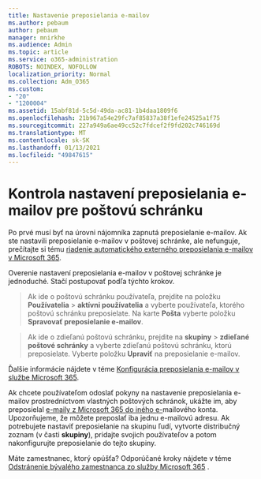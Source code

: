 ```yaml
---
title: Nastavenie preposielania e-mailov
ms.author: pebaum
author: pebaum
manager: mnirkhe
ms.audience: Admin
ms.topic: article
ms.service: o365-administration
ROBOTS: NOINDEX, NOFOLLOW
localization_priority: Normal
ms.collection: Adm_O365
ms.custom:
- "20"
- "1200004"
ms.assetid: 15abf81d-5c5d-49da-ac81-1b4daa1809f6
ms.openlocfilehash: 21b967a54e29fc7af85837a38f1efe24525a1f75
ms.sourcegitcommit: 227a949a6ae49cc52c7fdcef2f9fd202c746169d
ms.translationtype: MT
ms.contentlocale: sk-SK
ms.lasthandoff: 01/13/2021
ms.locfileid: "49847615"
---
```

# <a name="check-the-email-forwarding-settings-for-a-mailbox"></a>Kontrola nastavení preposielania e-mailov pre poštovú schránku

Po prvé musí byť na úrovni nájomníka zapnutá preposielanie e-mailov. Ak ste nastavili preposielanie e-mailov v poštovej schránke, ale nefunguje, prečítajte si tému [riadenie automatického externého preposielania e-mailov v Microsoft 365](https://docs.microsoft.com/microsoft-365/security/office-365-security/external-email-forwarding?view=o365-worldwide).

Overenie nastavení preposielania e-mailov v poštovej schránke je jednoduché. Stačí postupovať podľa týchto krokov.
  
> Ak ide o poštovú schránku používateľa, prejdite na položku **Používatelia** \> **aktívni používatelia** a vyberte používateľa, ktorého poštovú schránku preposielate. Na karte **Pošta** vyberte položku **Spravovať preposielanie e-mailov**.

> Ak ide o zdieľanú poštovú schránku, prejdite na **skupiny** \> **zdieľané poštové schránky** a vyberte zdieľanú poštovú schránku, ktorú preposielate. Vyberte položku **Upraviť** na preposielanie e-mailov.

Ďalšie informácie nájdete v téme [Konfigurácia preposielania e-mailov v službe Microsoft 365](https://docs.microsoft.com/microsoft-365/admin/email/configure-email-forwarding).
  
Ak chcete používateľom odoslať pokyny na nastavenie preposielania e-mailov prostredníctvom vlastných poštových schránok, ukážte im, aby preposielal [e-maily z Microsoft 365 do iného e-](https://support.office.com/article/Forward-email-from-Office-365-to-another-email-account-1ed4ee1e-74f8-4f53-a174-86b748ff6a0e)mailového konta. Upozorňujeme, že môžete preposlať iba jednu e-mailovú adresu. Ak potrebujete nastaviť preposielanie na skupinu ľudí, vytvorte distribučný zoznam (v časti **skupiny**), pridajte svojich používateľov a potom nakonfigurujte preposielanie do tejto skupiny.
  
Máte zamestnanec, ktorý opúšťa? Odporúčané kroky nájdete v téme [Odstránenie bývalého zamestnanca zo služby Microsoft 365](https://docs.microsoft.com/microsoft-365/admin/add-users/remove-former-employee) .
